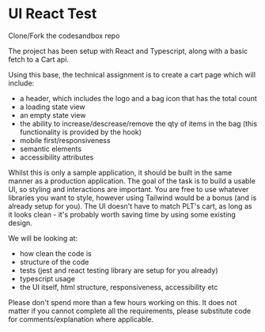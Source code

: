 # UI React Test



Clone/Fork the codesandbox repo

The project has been setup with React and Typescript, along with a basic fetch to a Cart api.

Using this base, the technical assignment is to create a cart page which will include:

- a header, which includes the logo and a bag icon that has the total count
- a loading state view
- an empty state view
- the ability to increase/descrease/remove the qty of items in the bag (this functionality is provided by the hook)
- mobile first/responsiveness
- semantic elements
- accessibility attributes


Whilst this is only a sample application, it should be built in the same manner as a production application.
The goal of the task is to build a usable UI, so styling and interactions are important. You are free to use whatever libraries you want to style, however using Tailwind would be a bonus (and is already setup for you).
The UI doesn't have to match PLT's cart, as long as it looks clean - it's probably worth saving time by using some existing design.

We will be looking at:
- how clean the code is
- structure of the code
- tests (jest and react testing library are setup for you already)
- typescript usage
- the UI itself, html structure, responsiveness, accessibility etc


Please don't spend more than a few hours working on this. It does not matter if you cannot complete all the requirements, please substitute code for comments/explanation where applicable.
